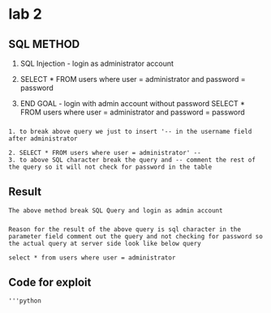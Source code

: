 # lab 2 
## SQL METHOD
1. SQL Injection - login as administrator account

2. SELECT * FROM users where user = administrator and password = password

3. END GOAL - login with admin account without password 
    SELECT * FROM users where user = administrator and password = password

 ###
    1. to break above query we just to insert '-- in the username field after administrator 

    2. SELECT * FROM users where user = administrator' --
    3. to above SQL character break the query and -- comment the rest of the query so it will not check for password in the table


## Result 

    The above method break SQL Query and login as admin account 

###
    Reason for the result of the above query is sql character in the parameter field comment out the query and not checking for password so the actual query at server side look like below query

    select * from users where user = administrator 

## Code for exploit 
    '''python
